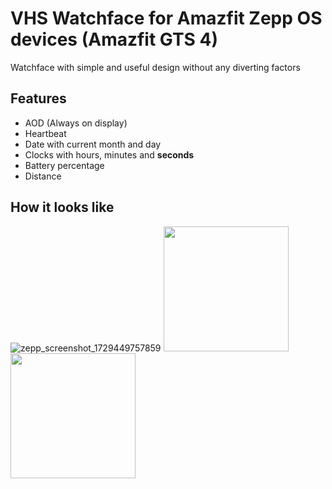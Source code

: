 # VHS Watchface for Amazfit Zepp OS devices (Amazfit GTS 4)

Watchface with simple and useful design without any diverting factors

## Features
- AOD (Always on display)
- Heartbeat
- Date with current month and day
- Clocks with hours, minutes and **seconds**
- Battery percentage
- Distance

## How it looks like

![zepp_screenshot_1729449757859](https://github.com/user-attachments/assets/ac3ddf5b-aaae-4239-92f2-644c7d2e16f0)
<img src="https://github.com/user-attachments/assets/9158e9f6-2234-40ca-b5cf-727f86ff8767" height=200>
<img src="https://github.com/user-attachments/assets/2c77cb6f-9639-4c7f-8ef2-38d1e17ae81b" height=200>

